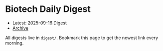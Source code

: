 # Biotech Daily Digest

- Latest: [2025-09-16 Digest](digest/2025-09-16.md)
- [Archive](archive.md)

All digests live in `digest/`. Bookmark this page to get the newest link every morning.
